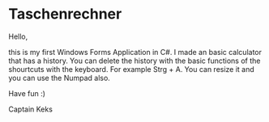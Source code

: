 # Taschenrechner

Hello,

this is my first Windows Forms Application in C#. I made an basic calculator that has a history.
You can delete the history with the basic functions of the shourtcuts with the keyboard. For example Strg + A.
You can resize it and you can use the Numpad also.

Have fun :)

Captain Keks
